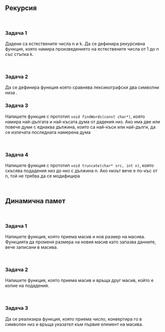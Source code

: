 ## Рекурсия

<br>

### Задача 1
Дадени са естествените числа n и k. Да се дефинира рекурсивна функция, която намира произведението на естествените числа от 1 до n със стъпка k.

<br>

### Задача 2
Да се дефинира функция която сравнява лексикографски два символни низа
.
<br>

### Задача 3
Напишете функция с прототип `void findWords(const char*)`, която намира най-дългата и най-късата дума от дадения низ. Ако има две или повече думи с еднаква дължина, които са най-къси или най-дълги, да се изпечата последната намерена дума

<br>

### Задача 4
Напишете функция с прототип `void truncate(char* src, int n)`, която скъсява подадения низ до низ с дължина n. Ако низът вече е по-къс от n, той не трябва да се модифицира

<br>

## Динамична памет

<br>

### Задача 1
Напишете функция, която приема масив и нов размер на масива. Функцията да променя размера на новия масив като запазва данните, вече записани в масива.

<br>

### Задача 2
Напишете функция, която приема масив и връща друг масив, който е копие на подадения.

<br>

### Задача 3
Да се реализира функция, която приема число, конвертира го в символен низ и връща указател към първия елемент на масива.

